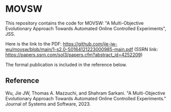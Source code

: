 # MOVSW
This repository contains the code for MOVSW: "A Multi-Objective Evolutionary Approach Towards Automated Online Controlled Experiments", JSS. 

Here is the link to the PDF: https://github.com/jie-jw-wu/movsw/blob/main/1-s2.0-S0164121223000985-main.pdf (SSRN link: https://papers.ssrn.com/sol3/papers.cfm?abstract_id=4252209)

The formal publication is included in the reference below. 

## Reference
Wu, Jie JW, Thomas A. Mazzuchi, and Shahram Sarkani. "A Multi-Objective Evolutionary Approach Towards Automated Online Controlled Experiments." Journal of Systems and Software, 2023.
